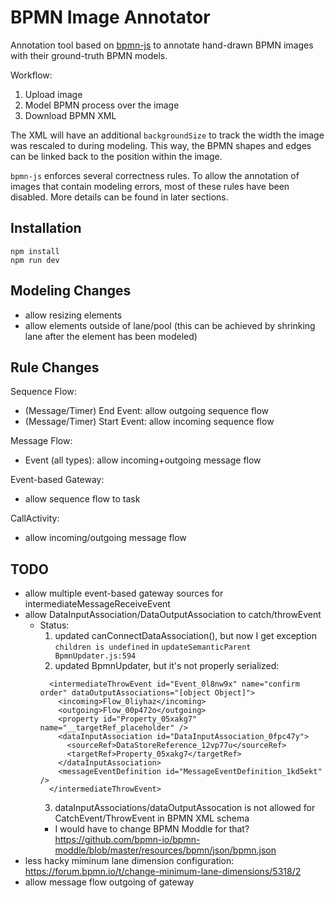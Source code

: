 # BPMN Image Annotator

Annotation tool based on [bpmn-js](https://github.com/bpmn-io/bpmn-js) to annotate hand-drawn BPMN images with their ground-truth BPMN models.

Workflow:
1. Upload image
2. Model BPMN process over the image
3. Download BPMN XML

The XML will have an additional `backgroundSize` to track the width the image was rescaled to during modeling.
This way, the BPMN shapes and edges can be linked back to the position within the image.

`bpmn-js` enforces several correctness rules.
To allow the annotation of images that contain modeling errors, most of these rules have been disabled.
More details can be found in later sections.

## Installation


```
npm install
npm run dev
```

## Modeling Changes

- allow resizing elements
- allow elements outside of lane/pool (this can be achieved by shrinking lane after the element has been modeled)

## Rule Changes

Sequence Flow:
- (Message/Timer) End Event: allow outgoing sequence flow
- (Message/Timer) Start Event: allow incoming sequence flow

Message Flow:
- Event (all types): allow incoming+outgoing message flow

Event-based Gateway:
- allow sequence flow to task

CallActivity:
- allow incoming/outgoing message flow

## TODO

- allow multiple event-based gateway sources for intermediateMessageReceiveEvent
- allow DataInputAssociation/DataOutputAssociation to catch/throwEvent
  - Status:
    1. updated canConnectDataAssociation(), but now I get exception `children is undefined` in `updateSemanticParent BpmnUpdater.js:594`
    2. updated BpmnUpdater, but it's not properly serialized:
    ```
      <intermediateThrowEvent id="Event_0l8nw9x" name="confirm order" dataOutputAssociations="[object Object]">
        <incoming>Flow_0liyhaz</incoming>
        <outgoing>Flow_00p472o</outgoing>
        <property id="Property_05xakg7" name="__targetRef_placeholder" />
        <dataInputAssociation id="DataInputAssociation_0fpc47y">
          <sourceRef>DataStoreReference_12vp77u</sourceRef>
          <targetRef>Property_05xakg7</targetRef>
        </dataInputAssociation>
        <messageEventDefinition id="MessageEventDefinition_1kd5ekt" />
      </intermediateThrowEvent>
    ```
    3.  dataInputAssociations/dataOutputAssocation is not allowed for CatchEvent/ThrowEvent in BPMN XML schema
      - I would have to change BPMN Moddle for that? https://github.com/bpmn-io/bpmn-moddle/blob/master/resources/bpmn/json/bpmn.json
- less hacky miminum lane dimension configuration: https://forum.bpmn.io/t/change-minimum-lane-dimensions/5318/2
- allow message flow outgoing of gateway
